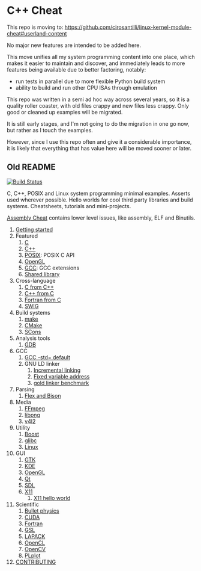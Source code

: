 # C++ Cheat

This repo is moving to: https://github.com/cirosantilli/linux-kernel-module-cheat#userland-content

No major new features are intended to be added here.

This move unifies all my system programming content into one place, which makes it easier to maintain and discover, and immediately leads to more features being available due to better factoring, notably:

- run tests in parallel due to more flexible Python build system
- ability to build and run other CPU ISAs through emulation

This repo was written in a semi ad hoc way across several years, so it is a quality roller coaster, with old files crappy and new files less crappy. Only good or cleaned up examples will be migrated.

It is still early stages, and I'm not going to do the migration in one go now, but rather as I touch the examples.

However, since I use this repo often and give it a considerable importance, it is likely that everything that has value here will be moved sooner or later.

## Old README

[![Build Status](https://travis-ci.org/cirosantilli/cpp-cheat.svg?branch=master)](https://travis-ci.org/cirosantilli/cpp-cheat)

C, C++, POSIX and Linux system programming minimal examples. Asserts used wherever possible. Hello worlds for cool third party libraries and build systems. Cheatsheets, tutorials and mini-projects.

[Assembly Cheat](https://github.com/cirosantilli/assembly-cheat) contains lower level issues, like assembly, ELF and Binutils.

1.  [Getting started](getting-started.md)
1.  Featured
    1.  [C](c/)
    1.  [C++](cpp/)
    1.  [POSIX](posix/): POSIX C API
    1.  [OpenGL](opengl/)
    1.  [GCC](gcc/): GCC extensions
    1.  [Shared library](shared_library/)
1.  Cross-language
    1.  [C from C++](c_from_cpp/)
    1.  [C++ from C](cpp_from_c/)
    1.  [Fortran from C](fortran_from_c/)
    1.  [SWIG](swig/)
1.  Build systems
    1.  [make](make/)
    1.  [CMake](cmake/)
    1.  [SCons](scons/)
1.  Analysis tools
    1.  [GDB](gdb/)
1.  GCC
    1.  [GCC -std= default](gcc_std_default/)
    1.  GNU LD linker
        1.  [Incremental linking](linker/incremental_link/)
        1.  [Fixed variable address](linker/variable_address/)
        1.  [gold linker benchmark](linker/gold_benchmark/)
1.  Parsing
    1.  [Flex and Bison](flex_bison/)
1.  Media
    1.  [FFmpeg](ffmpeg/)
    1.  [libpng](png/)
    1.  [v4l2](v4l2/)
1.  Utility
    1.  [Boost](boost/)
    1.  [glibc](glibc/)
    1.  [Linux](linux/)
1.  GUI
    1.  [GTK](gtk/)
    1.  [KDE](kde/)
    1.  [OpenGL](opengl/)
    1.  [Qt](qt/)
    1.  [SDL](sdl/)
    1.  [X11](x11/)
        1.  [X11 hello world](x11/hello_world.c)
1.  Scientific
    1.  [Bullet physics](bullet/)
    1.  [CUDA](cuda/)
    1.  [Fortran](fortran/)
    1.  [GSL](gsl/)
    1.  [LAPACK](lapack/)
    1.  [OpenCL](opencl/)
    1.  [OpenCV](opencv/)
    1.  [PLplot](plplot/)
1.  [CONTRIBUTING](CONTRIBUTING.md)
